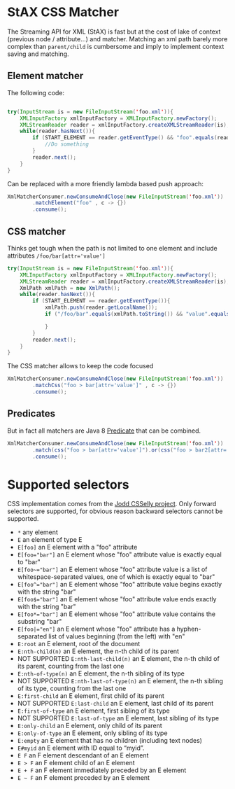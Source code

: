 StAX CSS Matcher
==================

The Streaming API for XML (StAX) is fast but at the cost of lake of context (previous node / attribute...) and matcher. 
Matching an xml path barely more complex than `parent/child` is cumbersome and imply to implement context saving and matching. 



Element matcher
------------------

The following code:

```java

try(InputStream is = new FileInputStream('foo.xml')){
    XMLInputFactory xmlInputFactory = XMLInputFactory.newFactory();
    XMLStreamReader reader = xmlInputFactory.createXMLStreamReader(is);
    while(reader.hasNext()){
        if (START_ELEMENT == reader.getEventType() && "foo".equals(reader.getLocalName())){
            //Do something
        }
        reader.next();
    }
}
```

Can be replaced with a more friendly lambda based push approach:

```java
XmlMatcherConsumer.newConsumeAndClose(new FileInputStream('foo.xml'))
        .matchElement("foo" , c -> {})
        .consume();
```


CSS matcher
------------------

Thinks get tough when the path is not limited to one element and include attributes `/foo/bar[attr='value']`


```java
try(InputStream is = new FileInputStream('foo.xml')){
    XMLInputFactory xmlInputFactory = XMLInputFactory.newFactory();
    XMLStreamReader reader = xmlInputFactory.createXMLStreamReader(is);
    XmlPath xmlPath = new XmlPath();
    while(reader.hasNext()){
        if (START_ELEMENT == reader.getEventType()){
            xmlPath.push(reader.getLocalName());
            if ("/foo/bar".equals(xmlPath.toString()) && "value".equals(reader.getAttributeValue(null, "attr"))) {

            }
        }
        reader.next();
    }
}
```

The CSS matcher allows to keep the code focused 

```java
XmlMatcherConsumer.newConsumeAndClose(new FileInputStream('foo.xml'))
        .matchCss("foo > bar[attr='value']" , c -> {})
        .consume();
```


Predicates
------------------


But in fact all matchers are Java 8 [Predicate](https://docs.oracle.com/javase/8/docs/api/java/util/function/Predicate.html) that can be combined.
 
 
```java
XmlMatcherConsumer.newConsumeAndClose(new FileInputStream('foo.xml'))
        .match(css("foo > bar[attr='value']").or(css("foo > bar2[attr='value']")), c -> {})
        .consume();
```


Supported selectors 
=========================

CSS implementation comes from the [Jodd CSSelly project](http://jodd.org/doc/csselly/). 
Only forward selectors are supported, for obvious reason backward selectors cannot be supported.


* `*` any element
* `E` an element of type E
* `E[foo]` an E element with a "foo" attribute
* `E[foo="bar"]` an E element whose "foo" attribute value is exactly equal to "bar"
* `E[foo~="bar"]` an E element whose "foo" attribute value is a list of whitespace-separated values, one of which is exactly equal to "bar"
* `E[foo^="bar"]` an E element whose "foo" attribute value begins exactly with the string "bar"
* `E[foo$="bar"]` an E element whose "foo" attribute value ends exactly with the string "bar"
* `E[foo*="bar"]` an E element whose "foo" attribute value contains the substring "bar"
* `E[foo|="en"]` an E element whose "foo" attribute has a hyphen-separated list of values beginning (from the left) with "en"
* `E:root` an E element, root of the document
* `E:nth-child(n)` an E element, the n-th child of its parent
* NOT SUPPORTED `E:nth-last-child(n)` an E element, the n-th child of its parent, counting from the last one
* `E:nth-of-type(n)` an E element, the n-th sibling of its type
* NOT SUPPORTED `E:nth-last-of-type(n)` an E element, the n-th sibling of its type, counting from the last one
* `E:first-child` an E element, first child of its parent
* NOT SUPPORTED `E:last-child` an E element, last child of its parent
* `E:first-of-type` an E element, first sibling of its type
* NOT SUPPORTED `E:last-of-type` an E element, last sibling of its type
* `E:only-child` an E element, only child of its parent
* `E:only-of-type` an E element, only sibling of its type
* `E:empty` an E element that has no children (including text nodes)
* `E#myid` an E element with ID equal to “myid”.
* `E F` an F element descendant of an E element
* `E > F` an F element child of an E element
* `E + F` an F element immediately preceded by an E element
* `E ~ F` an F element preceded by an E element


